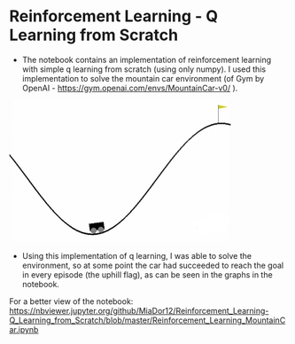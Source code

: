 # Reinforcement Learning - Q Learning from Scratch
* The notebook contains an implementation of reinforcement learning with simple q learning from scratch (using only numpy). I used this implementation to solve the mountain car environment (of Gym by OpenAI - https://gym.openai.com/envs/MountainCar-v0/ ).

<img src="Images/MountainCar.jpg" alt="drawing" style="width:400px">

* Using this implementation of q learning, I was able to solve the environment, so at some point the car had succeeded to reach the goal in every episode (the uphill flag), as can be seen in the graphs in the notebook.

For a better view of the notebook: https://nbviewer.jupyter.org/github/MiaDor12/Reinforcement_Learning-Q_Learning_from_Scratch/blob/master/Reinforcement_Learning_MountainCar.ipynb
